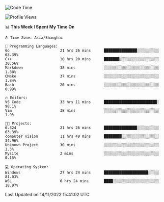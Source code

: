 <!--START_SECTION:waka-->
![Code Time](http://img.shields.io/badge/Code%20Time-338%20hrs%2042%20mins-blue)

![Profile Views](http://img.shields.io/badge/Profile%20Views-2-blue)

📊 **This Week I Spent My Time On** 

```text
⌚︎ Time Zone: Asia/Shanghai

💬 Programming Languages: 
Go                       21 hrs 26 mins      ███████████████░░░░░░░░░░   63.39% 
C++                      10 hrs 20 mins      ███████░░░░░░░░░░░░░░░░░░   30.56% 
Markdown                 38 mins             ░░░░░░░░░░░░░░░░░░░░░░░░░   1.88% 
CMake                    37 mins             ░░░░░░░░░░░░░░░░░░░░░░░░░   1.84% 
Bash                     20 mins             ░░░░░░░░░░░░░░░░░░░░░░░░░   0.99%

🔥 Editors: 
VS Code                  33 hrs 11 mins      ████████████████████████░   98.1% 
Vim                      38 mins             ░░░░░░░░░░░░░░░░░░░░░░░░░   1.9%

🐱‍💻 Projects: 
6.824                    21 hrs 26 mins      ███████████████░░░░░░░░░░   63.39% 
computer vision          11 hrs 49 mins      ████████░░░░░░░░░░░░░░░░░   34.96% 
Unknown Project          30 mins             ░░░░░░░░░░░░░░░░░░░░░░░░░   1.5% 
Mysite                   2 mins              ░░░░░░░░░░░░░░░░░░░░░░░░░   0.15%

💻 Operating System: 
Windows                  27 hrs 24 mins      ████████████████████░░░░░   81.03% 
WSL                      6 hrs 24 mins       ████░░░░░░░░░░░░░░░░░░░░░   18.97%

```


 Last Updated on 14/11/2022 15:41:02 UTC
<!--END_SECTION:waka-->
